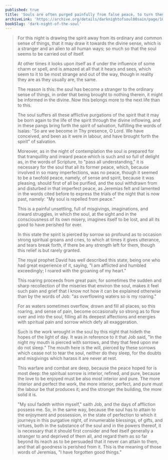 ```yaml
---
published: true
title: 'Souls are often purged painfully from false peace, to turn them towards true peace'
archiveLink: 'https://archive.org/details/darknightofsoul00sain/page/104?view=theater'
bookSlug: 'dark-night-of-the-soul'
---
```


> For this night is drawing the spirit away from its ordinary and common sense of things, that it may draw it towards the divine sense, which is a stranger and an alien to all human ways; so much so that the soul seems to be carried out of itself.
>
> At other times it looks upon itself as if under the influence of some charm or spell, and is amazed at all that it hears and sees, which seem to it to be most strange and out of the way, though in reality they are as they usually are, the same.
>
> The reason is this: the soul has become a stranger to the ordinary sense of things, in order that being brought to nothing therein, it might be informed in the divine. Now this belongs more to the next life than to this.
>
> The soul suffers all these afflictive purgations of the spirit that it may be born again to the life of the spirit through the divine inflowing, and in these pangs bring forth the spirit of salvation, fulfilling the words of Isaias: "So are we become in Thy presence, O Lord. We have conceived, and been as it were in labour, and have brought forth the spirit" of salvation.
>
> Moreover, as in the night of contemplation the soul is prepared for that tranquillity and inward peace which is such and so full of delight as, in the words of Scripture, to "pass all understanding," it is necessary for the soul that all its former peace, which, because involved in so many imperfections, was no peace, though it seemed to be a twofold peace, namely, of sense and spirit, because it was pleasing, should first of all be purified, and the soul withdrawn from and disturbed in that imperfect peace, as Jeremias felt and lamented in the words cited before to express the trials of the night that is now past, namely: "My soul is repelled from peace."
>
> This is a painful unsettling, full of misgivings, imaginations, and inward struggles, in which the soul, at the sight and in the consciousness of its own misery, imagines itself to be lost, and all its good to have perished for ever.
>
> In this state the spirit is pierced by sorrow so profound as to occasion strong spiritual groans and cries, to which at times it gives utterance, and tears break forth, if there be any strength left for them, though this relief is but rarely granted.
>
> The royal prophet David has well described this state, being one who had great experience of it, saying, "I am afflicted and humbled exceedingly; I roared with the groaning of my heart."
>
> This roaring proceeds from great pain; for sometimes the sudden and sharp recollection of the miseries that environ the soul, makes it feel such pain and grief that I know not how it can be explained otherwise than by the words of Job: "as overflowing waters so is my roaring."
>
> For as waters sometimes overflow, drown and fill all places, so this roaring, and sense of pain, become occasionally so strong as to flow over and into the soul, filling all its deepest affections and energies with spiritual pain and sorrow which defy all exaggeration.
>
> Such is the work wrought in the soul by this night that hideth the hopes of the light of day. It was in reference to it that Job said, "In the night my mouth is pierced with sorrows, and they that feed upon me do not sleep." The mouth here is the will, pierced by these sorrows which cease not to tear the soul, neither do they sleep, for the doubts and misgivings which harass it are never at rest.
>
> This warfare and combat are deep, because the peace hoped for is most deep: the spiritual sorrow is interior, refined, and pure, because the love to be enjoyed must be also most interior and pure. The more interior and perfect the work, the more interior, perfect, and pure must the labour be that produces it; and the stronger the building, the more solid it is.
>
> "My soul fadeth within myself," saith Job, and the days of affliction possess me. So, in the same way, because the soul has to attain to the enjoyment and possession, in the state of perfection to which it journeys in this purgative night, of innumerable blessings, of gifts, and virtues, both in the substance of the soul and in the powers thereof, it is necessary that it should first consider and feel itself generally a stranger to and deprived of them all, and regard them as so far beyond its reach as to be persuaded that it never can attain to them, and that all goodness is perished from it. This is the meaning of those words of Jeremias, "I have forgotten good things."